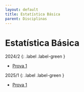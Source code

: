 ```yaml
---
layout: default
title: Estatística Básica
parent: Disciplinas
---
```


# Estatística Básica

2024/2
{: .label .label-green }

- [Prova 1](2024/2/prova1.pdf)

2025/1
{: .label .label-green }

- [Prova 1](2025/2/prova1.pdf)

